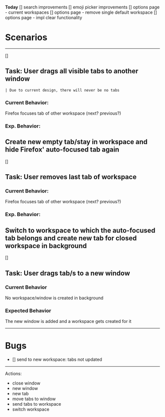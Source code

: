 **Today**
[] search improvements
[] emoji picker improvements
[] options page - current workspaces
[] options page - remove single default workspace
[] options page - impl clear functionality


# Scenarios
---
[]
## Task: User drags all visible tabs to another window
	| Due to current design, there will never be no tabs
### Current Behavior: 
Firefox focuses tab of other workspace (next? previous?)
### Exp. Behavior:
Create new empty tab/stay in workspace and hide Firefox' auto-focused tab again
---
[]
## Task: User removes last tab of workspace
### Current Behavior: 
Firefox focuses tab of other workspace (next? previous?)
### Exp. Behavior: 
Switch to workspace to which the auto-focused tab belongs and create new tab for closed workspace in background
---
[]
## Task: User drags tab/s to a new window
### Current Behavior
No workspace/window is created in background
### Expected Behavior
The new window is added and a workspace gets created for it

---
# Bugs

- [] send to new workspace: tabs not updated


---
Actions:
 - close window
 - new window
 - new tab
 - move tabs to window
 - send tabs to workspace
 - switch workspace
